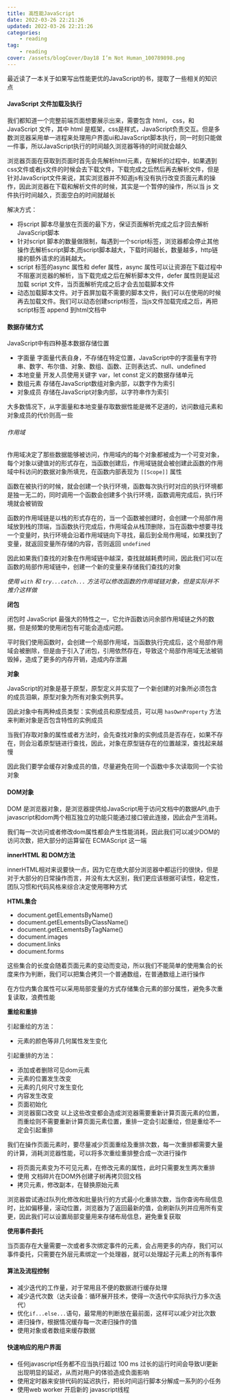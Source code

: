 ```yaml
---
title: 高性能JavaScript
date: 2022-03-26 22:21:26
updated: 2022-03-26 22:21:26
categories:
    - reading
tag:
    - reading
cover: /assets/blogCover/Day18 I’m Not Human_100789898.png
---
```


最近读了一本关于如果写出性能更优的JavaScript的书，提取了一些相关的知识点

#### JavaScript 文件加载及执行

我们都知道一个完整前端页面想要展示出来，需要包含 html， css，和JavaScript 文件，其中 html 是框架，css是样式，JavaScript负责交互。但是多数浏览器采用单一进程来处理用户界面ui和JavaScript脚本执行，同一时刻只能做一件事，所以JavaScript执行的时间越久浏览器等待的时间就会越久

浏览器页面在获取到页面时首先会先解析html元素，在解析的过程中，如果遇到css文件或者js文件的时候会去下载文件，下载完成之后然后再去解析文件，但是针对JavaScript文件来说，其实浏览器并不知道js有没有执行改变页面元素的操作，因此浏览器在下载和解析文件的时候，其实是一个暂停的操作，所以当 js 文件执行时间越久，页面空白的时间就越长

解决方式：
* 将script 脚本尽量放在页面的最下方，保证页面解析完成之后才回去解析JavaScript脚本
* 针对script 脚本的数量做限制，每遇到一个script标签，浏览器都会停止其他操作去解析script脚本,而script脚本越大，下载时间越长，数量越多，http链接的额外请求的消耗越大。
* script 标签的async 属性和 defer 属性，async 属性可以让资源在下载过程中不阻塞浏览器的解析，当下载完成之后在解析脚本文件，defer 属性则是延迟加载 script 文件，当页面解析完成之后才会去加载脚本文件
* 动态加载脚本文件。对于首屏加载不需要的脚本文件，我们可以在使用的时候再去加载文件。我们可以动态创建script标签，当js文件加载完成之后，再把script标签 append 到html文档中

#### 数据存储方式

JavaScript中有四种基本数据存储位置
* 字面量
    字面量代表自身，不存储在特定位置，JavaScript中的字面量有字符串、数字、布尔值、对象、数组、函数、正则表达式、null、undefined
* 本地变量
    开发人员使用关键字 var，let const 定义的数据存储单元
* 数组元素
    存储在JavaScript数组对象内部，以数字作为索引
* 对象成员
    存储在JavaScript对象内部，以字符串作为索引

大多数情况下，从字面量和本地变量存取数据性能是微不足道的，访问数组元素和对象成员的代价则高一些

###### 作用域

作用域决定了那些数据能够被访问，作用域内的每个对象都被成为一个可变对象，每个对象以键值对的形式存在，当函数创建后，作用域链就会被创建此函数的作用域中科访问的数据对象所填充，在函数内部表现为 `[[Scope]]` 属性

函数在被执行的时候，就会创建一个执行环境，函数每次执行时对应的执行环境都是独一无二的，同时调用一个函数会创建多个执行环境，函数调用完成后，执行环境就会被销毁


函数的作用域链是以栈的形式存在的，当一个函数被创建时，会创建一个局部作用域放到栈的顶端，当函数执行完成后，作用域会从栈顶删除，当在函数中想要寻找一个变量时，执行环境会沿着作用域链向下寻找，最后到全局作用域，如果找到了变量，就返回变量所存储的内容，否则返回 `undefined`

因此如果我们查找的对象在作用域链中越深，查找就越耗费时间，因此我们可以在函数的局部作用域链中，创建一个新的变量来存储我们查找的对象

_使用 `with` 和 `try...catch...` 方法可以修改函数的作用域链对象，但是实际并不推介这样做_

**闭包**

闭包时 JavaScript 最强大的特性之一，它允许函数访问余部作用域链之外的数据，但是频繁的使用闭包有可能会造成问题。

平时我们使用函数时，会创建一个局部作用域，当函数执行完成后，这个局部作用域会被删除，但是由于引入了闭包，引用依然存在，导致这个局部作用域无法被销毁掉，造成了更多的内存开销，造成内存泄漏

**对象**

JavaScript的对象是基于原型，原型定义并实现了一个新创建的对象所必须包含的成员泪飙，原型对象为所有对象实例共享。

因此对象中有两种成员类型：实例成员和原型成员，可以用 `hasOwnProperty` 方法来判断对象是否包含特性的实例成员

当我们存取对象的属性或者方法时，会先查找对象的实例成员是否存在，如果不存在，则会沿着原型链进行查找，因此，对象在原型链存在的位置越深，查找起来越慢

因此我们要学会缓存对象成员的值，尽量避免在同一个函数中多次读取同一个实验对象


#### DOM对象

DOM 是浏览器对象，是浏览器提供给JavaScript用于访问文档中的数据API,由于javascript和dom两个相互独立的功能只能通过接口彼此连接，因此会产生消耗。

我们每一次访问或者修改dom属性都会产生性能消耗，因此我们可以减少DOM的访问次数，把大部分的运算留在 ECMAScript 这一端

**innerHTML 和 DOM方法**

innerHTML相对来说要快一点，因为它在绝大部分浏览器中都运行的很快，但是对于大部分的日常操作而言，并没有太大区别，我们更应该根据可读性，稳定性，团队习惯和代码风格来综合决定使用哪种方式

**HTML集合**

* document.getELementsByName()
* document.getELementsByClassName()
* document.getELementsByTagName()
* document.images
* document.links
* document.forms

这些集合的长度会随着页面元素的变动而变动，所以我们不能简单的使用集合的长度来作为判断，我们可以把集合拷贝一个普通数组，在普通数组上进行操作

在方位内集合属性可以采用局部变量的方式存储集合元素的部分属性，避免多次重复读取，浪费性能

**重绘和重排**

引起重绘的方法：
* 元素的颜色等非几何属性发生变化

引起重排的方法：
* 添加或者删除可见dom元素
* 元素的位置发生改变
* 元素的几何尺寸发生变化
* 内容发生改变
* 页面初始化
* 浏览器窗口改变
以上这些改变都会造成浏览器需要重新计算页面元素的位置，而重绘则不需要重新计算页面元素位置，重排一定会引起重绘，但是重绘不一定会引起重排

我们在操作页面元素时，要尽量减少页面重绘及重排次数，每一次重排都需要大量的计算，消耗浏览器性能，可以将多次重绘重排整合成一次进行操作

* 将页面元素变为不可见元素，在修改元素的属性，此时只需要发生两次重排
* 使用 文档碎片在DOM外创建子树再拷贝回文档
* 拷贝元素，修改副本，在替换原始元素

浏览器尝试通过队列化修改和批量执行的方式最小化重排次数，当你查询布局信息时，比如偏移量，滚动位置，浏览器为了返回最新的值，会刷新队列并应用所有变更，因此我们可以设置局部变量用来存储布局信息，避免重复获取

**使用事件委托**

当页面存在大量需要一次或者多次绑定事件的元素，会占用更多的内存，我们可以事件委托，只需要在外层元素绑定一个处理器，就可以处理起子元素上的所有事件

#### 算法及流程控制

* 减少迭代的工作量，对于常用且不便的数据进行缓存处理
* 减少迭代次数（达夫设备：循环展开技术，使得一次迭代中实际执行力多次迭代）
* 优化`if...else...`语句，最常用的判断放在最前面，这样可以减少对比次数
* 递归操作，根据情况缓存每一次递归操作的值
* 使用对象或者数组来缓存数据

#### 快速响应的用户界面

* 任何javascript任务都不应当执行超过 100 ms 过长的运行时间会导致UI更新出现明显的延迟，从而对用户的体验造成负面影响
* 使用定时器来安排代码的延迟执行，把长时间运行脚本分解成一系列的小任务
* 使用web worker 开启新的 javascript线程